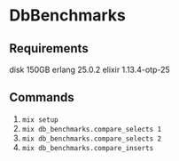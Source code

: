 # DbBenchmarks

## Requirements

disk 150GB
erlang 25.0.2
elixir 1.13.4-otp-25

## Commands

1. `mix setup`
2. `mix db_benchmarks.compare_selects 1`
2. `mix db_benchmarks.compare_selects 2`
3. `mix db_benchmarks.compare_inserts`
